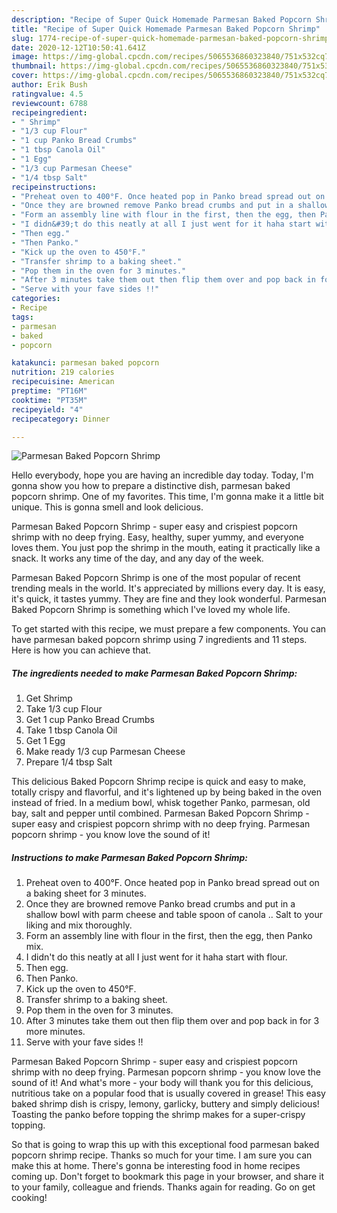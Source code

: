 ```yaml
---
description: "Recipe of Super Quick Homemade Parmesan Baked Popcorn Shrimp"
title: "Recipe of Super Quick Homemade Parmesan Baked Popcorn Shrimp"
slug: 1774-recipe-of-super-quick-homemade-parmesan-baked-popcorn-shrimp
date: 2020-12-12T10:50:41.641Z
image: https://img-global.cpcdn.com/recipes/5065536860323840/751x532cq70/parmesan-baked-popcorn-shrimp-recipe-main-photo.jpg
thumbnail: https://img-global.cpcdn.com/recipes/5065536860323840/751x532cq70/parmesan-baked-popcorn-shrimp-recipe-main-photo.jpg
cover: https://img-global.cpcdn.com/recipes/5065536860323840/751x532cq70/parmesan-baked-popcorn-shrimp-recipe-main-photo.jpg
author: Erik Bush
ratingvalue: 4.5
reviewcount: 6788
recipeingredient:
- " Shrimp"
- "1/3 cup Flour"
- "1 cup Panko Bread Crumbs"
- "1 tbsp Canola Oil"
- "1 Egg"
- "1/3 cup Parmesan Cheese"
- "1/4 tbsp Salt"
recipeinstructions:
- "Preheat oven to 400°F. Once heated pop in Panko bread spread out on a baking sheet for 3 minutes."
- "Once they are browned remove Panko bread crumbs and put in a shallow bowl with parm cheese and table spoon of canola .. Salt to your liking and mix thoroughly."
- "Form an assembly line with flour in the first, then the egg, then Panko mix."
- "I didn&#39;t do this neatly at all I just went for it haha start with flour."
- "Then egg."
- "Then Panko."
- "Kick up the oven to 450°F."
- "Transfer shrimp to a baking sheet."
- "Pop them in the oven for 3 minutes."
- "After 3 minutes take them out then flip them over and pop back in for 3 more minutes."
- "Serve with your fave sides !!"
categories:
- Recipe
tags:
- parmesan
- baked
- popcorn

katakunci: parmesan baked popcorn 
nutrition: 219 calories
recipecuisine: American
preptime: "PT16M"
cooktime: "PT35M"
recipeyield: "4"
recipecategory: Dinner

---
```



![Parmesan Baked Popcorn Shrimp](https://img-global.cpcdn.com/recipes/5065536860323840/751x532cq70/parmesan-baked-popcorn-shrimp-recipe-main-photo.jpg)

Hello everybody, hope you are having an incredible day today. Today, I'm gonna show you how to prepare a distinctive dish, parmesan baked popcorn shrimp. One of my favorites. This time, I'm gonna make it a little bit unique. This is gonna smell and look delicious.

Parmesan Baked Popcorn Shrimp - super easy and crispiest popcorn shrimp with no deep frying. Easy, healthy, super yummy, and everyone loves them. You just pop the shrimp in the mouth, eating it practically like a snack. It works any time of the day, and any day of the week.

Parmesan Baked Popcorn Shrimp is one of the most popular of recent trending meals in the world. It's appreciated by millions every day. It is easy, it's quick, it tastes yummy. They are fine and they look wonderful. Parmesan Baked Popcorn Shrimp is something which I've loved my whole life.


To get started with this recipe, we must prepare a few components. You can have parmesan baked popcorn shrimp using 7 ingredients and 11 steps. Here is how you can achieve that.

<!--inarticleads1-->

##### The ingredients needed to make Parmesan Baked Popcorn Shrimp:

1. Get  Shrimp
1. Take 1/3 cup Flour
1. Get 1 cup Panko Bread Crumbs
1. Take 1 tbsp Canola Oil
1. Get 1 Egg
1. Make ready 1/3 cup Parmesan Cheese
1. Prepare 1/4 tbsp Salt


This delicious Baked Popcorn Shrimp recipe is quick and easy to make, totally crispy and flavorful, and it&#39;s lightened up by being baked in the oven instead of fried. In a medium bowl, whisk together Panko, parmesan, old bay, salt and pepper until combined. Parmesan Baked Popcorn Shrimp - super easy and crispiest popcorn shrimp with no deep frying. Parmesan popcorn shrimp - you know love the sound of it! 

<!--inarticleads2-->

##### Instructions to make Parmesan Baked Popcorn Shrimp:

1. Preheat oven to 400°F. Once heated pop in Panko bread spread out on a baking sheet for 3 minutes.
1. Once they are browned remove Panko bread crumbs and put in a shallow bowl with parm cheese and table spoon of canola .. Salt to your liking and mix thoroughly.
1. Form an assembly line with flour in the first, then the egg, then Panko mix.
1. I didn&#39;t do this neatly at all I just went for it haha start with flour.
1. Then egg.
1. Then Panko.
1. Kick up the oven to 450°F.
1. Transfer shrimp to a baking sheet.
1. Pop them in the oven for 3 minutes.
1. After 3 minutes take them out then flip them over and pop back in for 3 more minutes.
1. Serve with your fave sides !!


Parmesan Baked Popcorn Shrimp - super easy and crispiest popcorn shrimp with no deep frying. Parmesan popcorn shrimp - you know love the sound of it! And what&#39;s more - your body will thank you for this delicious, nutritious take on a popular food that is usually covered in grease! This easy baked shrimp dish is crispy, lemony, garlicky, buttery and simply delicious! Toasting the panko before topping the shrimp makes for a super-crispy topping. 

So that is going to wrap this up with this exceptional food parmesan baked popcorn shrimp recipe. Thanks so much for your time. I am sure you can make this at home. There's gonna be interesting food in home recipes coming up. Don't forget to bookmark this page in your browser, and share it to your family, colleague and friends. Thanks again for reading. Go on get cooking!
